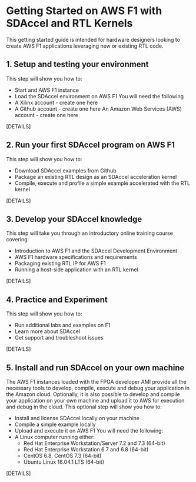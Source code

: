# Getting Started on AWS F1 with SDAccel and RTL Kernels

This getting started guide is intended for hardware designers looking to create AWS F1 applications leveraging new or existing RTL code.

## 1. Setup and testing your environment
This step will show you how to:
- Start and AWS F1 instance
- Load the SDAccel environment on AWS F1
You will need the following
- A Xilinx account - create one here
- A Github account - create one here
An Amazon Web Services (AWS) account - create one here

[DETAILS]

## 2. Run your first SDAccel program on AWS F1
This step will show you how to:
- Download SDAccel examples from Github
- Package an existing RTL design as an SDAccel acceleration kernel
- Compile, execute and profile a simple example accelerated with the RTL kernel

[DETAILS]

## 3. Develop your SDAccel knowledge 
This step will take you through an introductory online training course covering:
- Introduction to AWS F1 and the SDAccel Development Environment
- AWS F1 hardware specifications and requirements
- Packaging existing RTL IP for AWS F1
- Running a host-side application with an RTL kernel

[DETAILS]

## 4. Practice and Experiment
This step will show you how to:
- Run additional labs and examples on F1
- Learn more about SDAccel
- Get support and troubleshoot issues

[DETAILS]

## 5. Install and run SDAccel on your own machine
The AWS F1 instances loaded with the FPGA developer AMI provide all the necessary tools to develop, compile, execute and debug your application in the Amazon cloud. Optionally, it is also possible to develop and compile your application on your own machine and upload it to AWS for execution and debug in the cloud.
This optional step will show you how to:
- Install and license SDAccel locally on your machine
- Compile a simple example locally
- Upload and execute it on AWS F1
You will need the following:
- A Linux computer running either:
  - Red Hat Enterprise Workstation/Server 7.2 and 7.3 (64-bit)
  - Red Hat Enterprise Workstation 6.7 and 6.8 (64-bit)
  - CentOS 6.8, CentOS 7.3 (64-bit)
  - Ubuntu Linux 16.04.1 LTS (64-bit)

[DETAILS]
